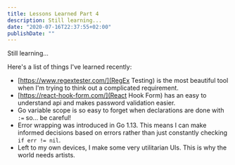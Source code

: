 ```yaml
---
title: Lessons Learned Part 4
description: Still learning...
date: "2020-07-16T22:37:55+02:00"
publishDate: ""
---
```


Still learning...

<!--more-->
Here's a list of things I've learned recently:

* [https://www.regextester.com/](RegEx Testing) is the most beautiful tool when I'm trying to think out a complicated requirement.
* [https://react-hook-form.com/](React Hook Form) has an easy to understand api and makes password validation easier.
* Go variable scope is so easy to forget when declarations are done with `:=` so... be careful!
* Error wrapping was introduced in Go 1.13. This means I can make informed decisions based on errors rather than just constantly checking `if err != nil`.
* Left to my own devices, I make some very utilitarian UIs. This is why the world needs artists.